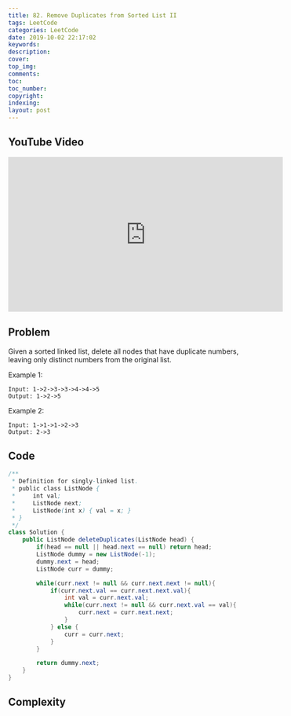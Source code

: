```yaml
---
title: 82. Remove Duplicates from Sorted List II
tags: LeetCode
categories: LeetCode
date: 2019-10-02 22:17:02
keywords:
description:
cover:
top_img:
comments:
toc:
toc_number:
copyright:
indexing:
layout: post
---
```


## YouTube Video

<iframe width="560" height="315" src="https://www.youtube.com/embed/w16pq8_DVno" frameborder="0" allow="accelerometer; autoplay; encrypted-media; gyroscope; picture-in-picture" allowfullscreen></iframe>

## Problem

Given a sorted linked list, delete all nodes that have duplicate numbers, leaving only distinct numbers from the original list.

Example 1:

```
Input: 1->2->3->3->4->4->5
Output: 1->2->5
```

Example 2:

```
Input: 1->1->1->2->3
Output: 2->3
```

## Code

```java
/**
 * Definition for singly-linked list.
 * public class ListNode {
 *     int val;
 *     ListNode next;
 *     ListNode(int x) { val = x; }
 * }
 */
class Solution {
    public ListNode deleteDuplicates(ListNode head) {
        if(head == null || head.next == null) return head;
        ListNode dummy = new ListNode(-1);
        dummy.next = head;
        ListNode curr = dummy;

        while(curr.next != null && curr.next.next != null){
            if(curr.next.val == curr.next.next.val){
                int val = curr.next.val;
                while(curr.next != null && curr.next.val == val){
                    curr.next = curr.next.next;
                }
            } else {
                curr = curr.next;
            }
        }

        return dummy.next;
    }
}
```

## Complexity
